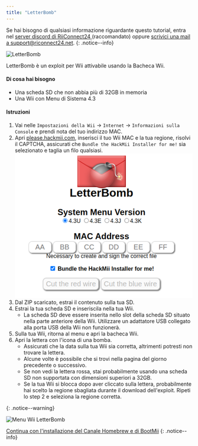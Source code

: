 ```yaml
---
title: "LetterBomb"
---
```


Se hai bisogno di qualsiasi informazione riguardante questo tutorial, entra nel [server discord di RiiConnect24 ](https://discord.gg/rc24)(raccomandato) oppure [scrivici una mail a support@riconnect24.net](mailto:support@riiconnect24.net).
{: .notice--info}

![LetterBomb](/images/letterbomb.png)

LetterBomb è un exploit per Wii attivabile usando la Bacheca Wii.

#### Di cosa hai bisogno
- Una scheda SD che non abbia più di 32GB in memoria
- Una Wii con Menu di Sistema 4.3

#### Istruzioni


1. Vai nelle `Impostazioni della Wii` -> `Internet` -> `Informazioni sulla Console` e prendi nota del tuo indirizzo MAC.
1. Apri [please.hackmii.com](https://please.hackmii.com), inserisci il tuo Wii MAC e la tua regione, risolvi il CAPTCHA, assicurati che `Bundle the HackMii Installer for me!` sia selezionato e taglia un filo qualsiasi. ![Schermata HackMii](/images/Wii/LetterBomb-PC.png)
1. Dal ZIP scaricato, estrai il contenuto sulla tua SD.
1. Estrai la tua scheda SD e inseriscila nella tua Wii.
   - La scheda SD deve essere inserita nello slot della scheda SD situato nella parte anteriore della Wii. Utilizzare un adattatore USB collegato alla porta USB della Wii non funzionerà.
1. Sulla tua Wii, ritorna al menu e apri la bacheca Wii.
1. Apri la lettera con l'icona di una bomba.
   - Assicurati che la data sulla tua Wii sia corretta, altrimenti potresti non trovare la lettera.
   - Alcune volte è possibile che si trovi nella pagina del giorno precedente o successivo.
   - Se non vedi la lettera rossa, stai probabilmente usando una scheda SD non supportata con dimensioni superiori a 32GB.
   - Se la tua Wii si blocca dopo aver cliccato sulla lettera, probabilmente hai scelto la regione sbagliata durante il download dell'exploit. Ripeti lo step 2 e seleziona la regione corretta.


{: .notice--warning}


![Menu Wii LetterBomb](/images/Wii/LetterBomb-Wii.png)

[Continua con l'installazione del Canale Homebrew e di BootMii](hbc)
{: .notice--info}

